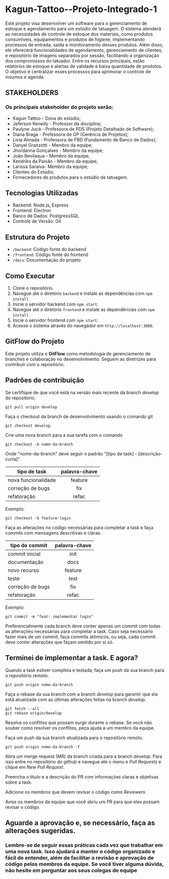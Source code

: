 # Kagun-Tattoo--Projeto-Integrado-1
Este projeto visa desenvolver um software para o gerenciamento de estoque e agendamento para um estúdio de tatuagem. O sistema atenderá as necessidades de controle de estoque dos materiais, como produtos consumíveis, equipamentos e produtos de higiene, implementando processos de entrada, saída e monitoramento desses produtos. Além disso, ele oferecerá funcionalidades de agendamento, gerenciamento de clientes, e repositório de imagens separados por sessão, facilitando a organização dos compromissos do tatuador. Entre os recursos principais, estão relatórios de estoque e alertas de validade e baixa quantidade de produtos. O objetivo é centralizar esses processos para aprimorar o controle de insumos e agenda.

## STAKEHOLDERS
### Os principais stakeholder do projeto serão:
* Kagun Tattoo - Dona do estúdio;
* Jeferson Kenedy - Professor da disciplina;
* Paulyne Jucá - Professora de PDS (Projeto Detalhado de Software);
* Diana Braga - Professora de GP (Gerência de Projetos);
* Lívia Almada - Professora de FBD (Fundamento de Banco de Dados);
* Danyel Granzotti - Membro da equipe;
* Jhordanna Gonçalves - Membro da equipe;
* João Bevilaqua - Membro da equipe;
* Kendriks da Paixão - Membro da equipe;
* Larissa Saraiva- Membro da equipe;
* Clientes do Estúdio;
* Fornecedores de produtos para o estúdio de tatuagem.

## Tecnologias Utilizadas
* Backend: Node.js, Express
* Frontend: Electron
* Banco de Dados: PostgressSQL
* Controle de Versão: Git

## Estrutura do Projeto
* `/backend`: Código fonte do backend
* `/frontend`: Código fonte do frontend
* `/docs`: Documentação do projeto

## Como Executar
1. Clone o repositório.
2. Navegue até o diretório `backend` e instale as dependências com `npm install`.
3. Inicie o servidor backend com `npm start`.
4. Navegue até o diretório `frontend` e instale as dependências com `npm install`.
5. Inicie o servidor frontend com `npm start`.
6. Acesse o sistema através do navegador em `http://localhost:3000`.

## GitFlow do Projeto

Este projeto utiliza o **GitFlow** como metodologia de gerenciamento de branches e colaboração no desenvolvimento. Seguem as diretrizes para contribuir com o repositório:

## Padrões de contribuição

Se certifique de que você está na versão mais recente da branch *develop* do repositório.

```text
git pull origin develop
```


Faça o checkout da branch de desenvolvimento usando o comando git

```text
git checkout develop
```

Crie uma nova branch para a sua tarefa com o comando

```text
git checkout -b nome-da-branch
```


Onde "nome-da-branch" deve seguir o padrão "[tipo de task] - [descrição-curta]".

| tipo de task        | palavra-chave |
| ------------------- | :-----------: |
| nova funcionalidade |    feature    |
| correção de bugs    |      fix      |
| refatoração         |     refac     |

Exemplo:
```text
git checkout -b feature-login
```


Faça as alterações no código necessárias para completar a task e faça commits com mensagens descritivas e claras.

| tipo de commit   | palavra-chave |
| ---------------- | :-----------: |
| commit inicial   |     init      |
| documentação     |   docs        |
| novo recurso     |     feature    |
| teste            |     test      |
| correção de bugs |      fix      |
| refatoração      |     refac     |

Exemplo:
```text
git commit -m "feat: implementar login"
```


Preferencialmente cada branch deve conter apenas um commit com todas as alterações necessárias para completar a task. Caso seja necessário fazer mais de um commit, faça commits atômicos, ou seja, cada commit deve conter alterações que façam sentido por si só.

## Terminei de implementar a task. E agora?

Quando a task estiver completa e testada, faça um push da sua branch para o repositório remoto.

```text
git push origin nome-da-branch
```


Faça o rebase da sua branch com a branch *develop* para garantir que ela está atualizada com as últimas alterações feitas na branch *develop*.

```text
git fetch --all
git rebase origin/develop
```


Resolva os conflitos que possam surgir durante o rebase. Se você não souber como resolver os conflitos, peça ajuda a um membro da equipe.

Faça um push da sua branch atualizada para o repositório remoto.

```text
git push origin nome-da-branch -f
```


Abra um merge request (MR) da branch criada para a branch *develop*. Para isso entre no repositório do github e navegue até o menu e *Pull Requests* e clique em *New Pull Request*.
  
Preencha o título e a descrição do PR com informações claras e objetivas sobre a task.
  
Adicione os membros que devem revisar o código como *Reviewers*.
  
Avise os membros da equipe que você abriu um PR para que eles possam revisar o código.
  
Aguarde a aprovação e, se necessário, faça as alterações sugeridas.
---

### Lembre-se de seguir essas práticas cada vez que trabalhar em uma nova task. Isso ajudará a manter o código organizado e fácil de entender, além de facilitar a revisão e aprovação de código pelos membros da equipe. Se você tiver alguma dúvida, não hesite em perguntar aos seus colegas de equipe
